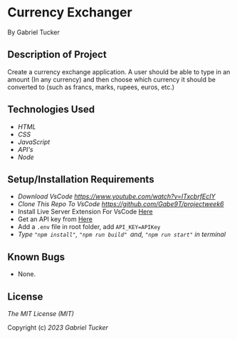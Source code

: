# Currency Exchanger
By Gabriel Tucker

## Description of Project
Create a currency exchange application. A user should be able to type in an amount (In any currency) and then choose which currency it should be converted to (such as francs, marks, rupees, euros, etc.)

## Technologies Used

*   _HTML_
*   _CSS_
*   _JavaScript_
*   _API's_
*   _Node_

## Setup/Installation Requirements
* _Download VsCode https://www.youtube.com/watch?v=ITxcbrfEcIY_
* _Clone This Repo To VsCode https://github.com/Gabe9T/projectweek6_
* Install Live Server Extension For VsCode [Here](https://marketplace.visualstudio.com/items?itemName=ritwickdey.LiveServer 'https://marketplace.visualstudio.com/items?itemName=ritwickdey.LiveServer')
* Get an API key from [Here](https://exchangerate-api.com)
*  Add a `.env` file in root folder, add  `API_KEY=APIKey`
* _Type `"npm install"`, `"npm run build" `and, `"npm run start"` in terminal_


## Known Bugs

*   None.

## License

_The MIT License (MIT)_

Copyright (c) _2023_ _Gabriel Tucker_
